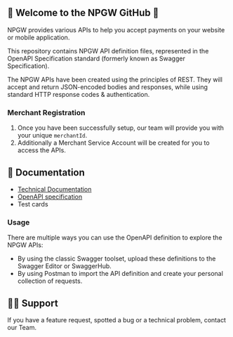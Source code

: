 ## 👋 Welcome to the NPGW GitHub 👋

NPGW provides various APIs to help you accept payments on your website or mobile application.

This repository contains NPGW API definition files, represented in the OpenAPI Specification standard (formerly known as Swagger Specification).

The NPGW APIs have been created using the principles of REST. They will accept and return JSON-encoded bodies and responses, while using standard HTTP response codes & authentication.

### Merchant Registration

1. Once you have been successfully setup, our team will provide you with your unique `merchantId`.
2. Additionally a Merchant Service Account will be created for you to access the APIs.

## 📜 Documentation

* [Technical Documentation](https://npgw.github.io/npgw-api-specification/)
* [OpenAPI specification](https://editor.swagger.io/?url=https://raw.githubusercontent.com/NPGW/npgw-api-specification/main/api-merchant.yaml)
* Test cards

### Usage

There are multiple ways you can use the OpenAPI definition to explore the NPGW APIs:

* By using the classic Swagger toolset, upload these definitions to the Swagger Editor or SwaggerHub.
* By using Postman to import the API definition and create your personal collection of requests.

## 👩‍💻 Support

If you have a feature request, spotted a bug or a technical problem, contact our Team.
